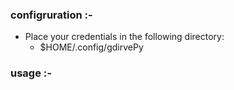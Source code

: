 ### configruration :-
- Place your credentials in the following directory: 
   - $HOME/.config/gdirvePy

### usage :-



